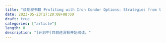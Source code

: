 ```yaml
---
title: "读期权书籍 Profiting with Iron Condor Options: Strategies from the Frontline for Trading in Up or Down Markets"
date: 2023-05-23T17:20:08+08:00
draft: true
categories: ["article"]
length: 0
description: "[计划中]目前还没有开始阅读。"
---
```


